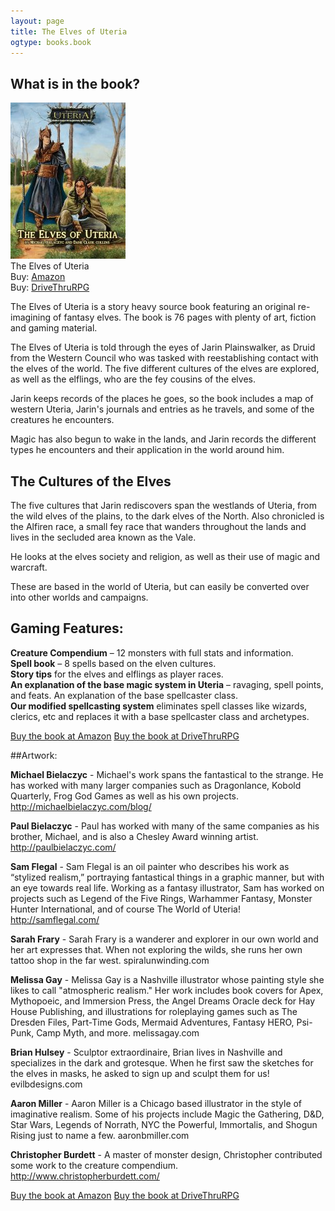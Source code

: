 ```yaml
---
layout: page
title: The Elves of Uteria
ogtype: books.book
---
```

## What is in the book?

<div class="left cover book"><img src="/media/covers/the_elves_of_uteria.jpg" alt="The Elves of Uteria"><br />The Elves of Uteria<br><span class="small-text">Buy: <a href="http://www.amazon.com/gp/product/0996013806/ref=as_li_tl?ie=UTF8&camp=1789&creative=390957&creativeASIN=0996013806&linkCode=as2&tag=danclacol-20&linkId=BOIDDFLR76RZBL27" target="_blank">Amazon</a><br>Buy: <a href="http://rpg.drivethrustuff.com/product/128540/The-Elves-of-Uteria?affiliate_id=646556" target="_blank">DriveThruRPG</a></span></div>

The Elves of Uteria is a story heavy source book featuring an original re-imagining of fantasy elves. The book is 76 pages with plenty of art, fiction and gaming material.

The Elves of Uteria is told through the eyes of Jarin Plainswalker, as Druid from the Western Council who was tasked with reestablishing contact with the elves of the world. The five different cultures of the elves are explored, as well as the elflings, who are the fey cousins of the elves.

Jarin keeps records of the places he goes, so the book includes a map of western Uteria, Jarin's journals and entries as he travels, and some of the creatures he encounters.

Magic has also begun to wake in the lands, and Jarin records the different types he encounters and their application in the world around him.

## The Cultures of the Elves

The five cultures that Jarin rediscovers span the westlands of Uteria, from the wild elves of the plains, to the dark elves of the North. Also chronicled is the Alfiren race, a small fey race that wanders throughout the lands and lives in the secluded area known as the Vale.

He looks at the elves society and religion, as well as their use of magic and warcraft.

These are based in the world of Uteria, but can easily be converted over into other worlds and campaigns.

## Gaming Features:

**Creature Compendium** – 12 monsters with full stats and information.  
**Spell book** – 8 spells based on the elven cultures.  
**Story tips** for the elves and elflings as player races.  
**An explanation of the base magic system in Uteria** – ravaging, spell points, and feats. An explanation of the base spellcaster class.  
**Our modified spellcasting system** eliminates spell classes like wizards, clerics, etc and replaces it with a base spellcaster class and archetypes.

<div class="clearfix">
  <a href="http://www.amazon.com/gp/product/0996013806/ref=as_li_tl?ie=UTF8&camp=1789&creative=390957&creativeASIN=0996013806&linkCode=as2&tag=danclacol-20&linkId=BOIDDFLR76RZBL27" target="_blank" class="button left">Buy the book at Amazon</a>
<a href="http://rpg.drivethrustuff.com/product/128540/The-Elves-of-Uteria?affiliate_id=646556" target="_blank" class="button right">Buy the book at DriveThruRPG</a>
</div>

##Artwork:

**Michael Bielaczyc** - Michael's work spans the fantastical to the strange. He has worked with many larger companies such as Dragonlance, Kobold Quarterly, Frog God Games as well as his own projects. http://michaelbielaczyc.com/blog/

**Paul Bielaczyc** - Paul has worked with many of the same companies as his brother, Michael, and is also a Chesley Award winning artist. http://paulbielaczyc.com/

**Sam Flegal** - Sam Flegal is an oil painter who describes his work as “stylized realism,” portraying fantastical things in a graphic manner, but with an eye towards real life. Working as a fantasy illustrator, Sam has worked on projects such as Legend of the Five Rings, Warhammer Fantasy, Monster Hunter International, and of course The World of Uteria! http://samflegal.com/

**Sarah Frary** - Sarah Frary is a wanderer and explorer in our own world and her art expresses that. When not exploring the wilds, she runs her own tattoo shop in the far west. spiralunwinding.com

**Melissa Gay** - Melissa Gay is a Nashville illustrator whose painting style she likes to call "atmospheric realism." Her work includes book covers for Apex, Mythopoeic, and Immersion Press, the Angel Dreams Oracle deck for Hay House Publishing, and illustrations for roleplaying games such as The Dresden Files, Part-Time Gods, Mermaid Adventures, Fantasy HERO, Psi-Punk, Camp Myth, and more. melissagay.com

**Brian Hulsey** - Sculptor extraordinaire, Brian lives in Nashville and specializes in the dark and grotesque. When he first saw the sketches for the elves in masks, he asked to sign up and sculpt them for us! evilbdesigns.com

**Aaron Miller** - Aaron Miller is a Chicago based illustrator in the style of imaginative realism. Some of his projects include Magic the Gathering, D&amp;D, Star Wars, Legends of Norrath, NYC the Powerful, Immortalis, and Shogun Rising just to name a few. aaronbmiller.com

**Christopher Burdett** - A master of monster design, Christopher contributed some work to the creature compendium. http://www.christopherburdett.com/

<div class="clearfix">
  <a href="http://www.amazon.com/gp/product/0996013806/ref=as_li_tl?ie=UTF8&camp=1789&creative=390957&creativeASIN=0996013806&linkCode=as2&tag=danclacol-20&linkId=BOIDDFLR76RZBL27" target="_blank" class="button left">Buy the book at Amazon</a>
<a href="http://rpg.drivethrustuff.com/product/128540/The-Elves-of-Uteria?affiliate_id=646556" target="_blank" class="button right">Buy the book at DriveThruRPG</a>
</div>
